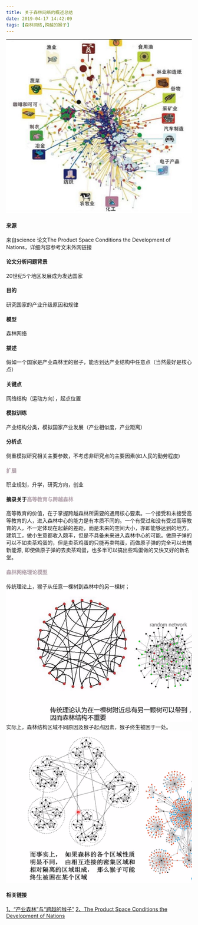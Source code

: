 ```yaml
---
title: 关于森林网络的概述总结
date: 2019-04-17 14:42:09
tags: [森林网络,跨越的猴子] 
---
```

![产业森林](https://raw.githubusercontent.com/angelprof/blog_angelprof/master/source/images/slwl01.png)
#### 来源
来自science 论文The Product Space Conditions the Development of Nations，详细内容参考文末外网链接
#### 论文分析问题背景
20世纪5个地区发展成为发达国家
#### 目的
研究国家的产业升级原因和规律
#### 模型
森林网络
#### 描述
假如一个国家是产业森林里的猴子，能否到达产业结构中任意点（当然最好是核心点）
#### 关键点
网络结构（运动方向），起点位置
#### 模拟训练
产业结构分类，模拟国家产业发展（产业相似度，产业距离）
#### 分析点
侧重模拟研究相关主要参数，不考虑非研究点的主要因素(如人民的勤劳程度)
#### <font color=#AF9EA8>扩展</font>
职业规划，升学，研究方向，创业
#### 摘录关于<font color=#AF9EA8>高等教育与跨越森林</font>
高等教育的价值，在于掌握跨越森林所需要的通用核心要素。一个接受和未接受高等教育的人，进入森林中心的能力是有本质不同的。一个有受过和没有受过高等教育的人，不一定体现在起薪的差距，而是未来的空间大小，亦即能够达到的地方。建筑工，做小生意都收入颇丰，但是不具备未来进入森林中心的可能。做原子弹的可以不如卖茶鸡蛋的，但是卖茶鸡蛋的只能再卖鸭蛋，而做原子弹的完全可以去搞新能源, 即使做原子弹的去卖茶鸡蛋，也多半可以搞出些鸡蛋做的又快又好的新名堂。
#### <font color=#AF9EA8>森林网络理论模型</font>
传统理论上，猴子从任意一棵树到森林中的另一棵树；
![传统理论](https://raw.githubusercontent.com/angelprof/blog_angelprof/master/source/images/slwl02.png)
实际上，森林结构区域不同原因及猴子起点因素，猴子终生被困于一处。
![森林网络理论](https://raw.githubusercontent.com/angelprof/blog_angelprof/master/source/images/slwl03.png)
#### 相关链接
[1、“产业森林”与“跨越的猴子”](http://www.sohu.com/a/19993841_193828)
[2、The Product Space Conditions the Development of Nations](https://science.sciencemag.org/content/317/5837/482/tab-figures-data)
